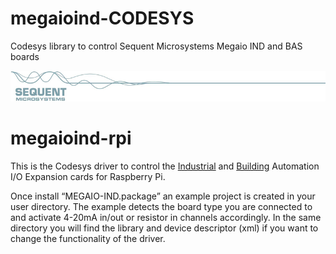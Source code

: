 # megaioind-CODESYS
Codesys library to control Sequent Microsystems Megaio IND and  BAS boards

[![megaioind-rpi](readmeres/sequent.jpg)](https://www.sequentmicrosystems.com/megaio-ind.html)

# megaioind-rpi

This is the Codesys driver to control the [Industrial](https://www.sequentmicrosystems.com/megaio-ind.html) and [Building](https://www.sequentmicrosystems.com/megaio-bas.html) Automation I/O Expansion cards for Raspberry Pi.

Once install “MEGAIO-IND.package” an example project is created in your user directory. The example detects the board type you are connected to and activate 4-20mA in/out or resistor in channels accordingly. In the same directory you will find the library and device descriptor (xml) if you want to change the functionality of the driver.
